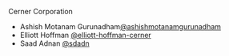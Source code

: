 Cerner Corporation

- Ashish Motanam Gurunadham[@ashishmotanamgurunadham]
- Elliott Hoffman [@elliott-hoffman-cerner]
- Saad Adnan [@sdadn]

[@ashishmotanamgurunadham]: https://github.com/AshishMotanamGurunadham
[@elliott-hoffman-cerner]: https://github.com/elliott-hoffman-cerner
[@sdadn]: https://github.com/sdadn
